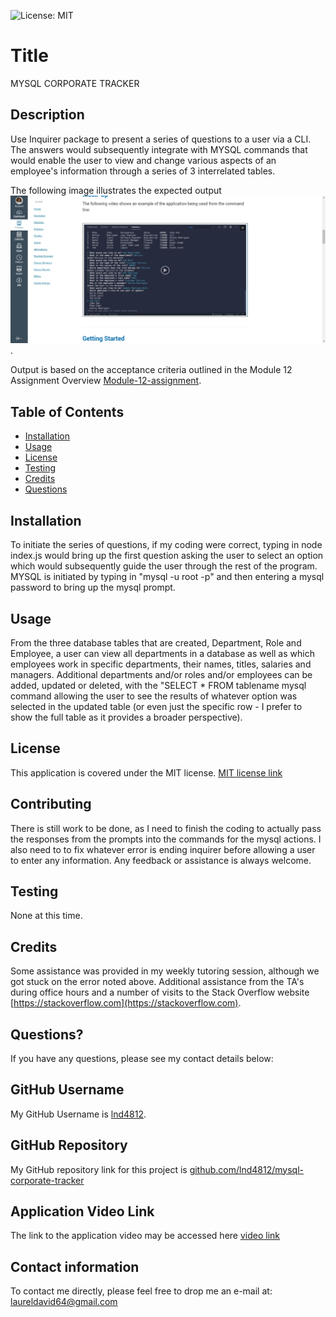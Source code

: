 
![License: MIT](https://img.shields.io/badge/License-MIT-yellow.svg)

# Title

MYSQL CORPORATE TRACKER

## Description

Use Inquirer package to present a series of questions to a user via a CLI.  The answers would subsequently integrate with MYSQL commands that would enable the user to view and change various aspects of an employee's information through a series of 3 interrelated tables.

The following image illustrates the expected output ![expected table display](assets/images/screen-shot-of-expected-output.png).

Output is based on the acceptance criteria outlined in the Module 12 Assignment Overview [Module-12-assignment](https://courses.bootcampspot.com/courses/1181/assignments/23358?module_item_id=464333).

## Table of Contents

* [Installation](#installation)
* [Usage](#usage)
* [License](#license)
* [Testing](#testing)
* [Credits](#credits)
* [Questions](#questions)

## Installation

To initiate the series of questions, if my coding were correct, typing in node index.js would bring up the first question asking the user to select an option which would subsequently guide the user through the rest of the program.  MYSQL is initiated by typing in "mysql -u root -p" and then entering a mysql password to bring up the mysql prompt.

## Usage

From the three database tables that are created, Department, Role and Employee, a user can view all departments in a database as well as which employees work in specific departments, their names, titles, salaries and managers.  Additional departments and/or roles and/or employees can be added, updated or deleted, with the "SELECT * FROM tablename mysql command allowing the user to see the results of whatever option was selected in the updated table (or even just the specific row - I prefer to show the full table as it provides a broader perspective).

## License

This application is covered under the MIT license.  [MIT license link](https://choosealicense.com/licenses/mit/)

## Contributing

There is still work to be done, as I need to finish the coding to actually pass the responses from the prompts into the commands for the mysql actions. I also need to to fix whatever error is ending inquirer before allowing a user to enter any information.   Any feedback or assistance is always welcome.

## Testing

None at this time.

## Credits

Some assistance was provided in my weekly tutoring session, although we got stuck on the error noted above.  Additional assistance from the TA's during office hours and a number of visits to the Stack Overflow website [https://stackoverflow.com](https://stackoverflow.com).

## Questions?

If you have any questions, please see my contact details below:

## GitHub Username

My GitHub Username is [lnd4812](https://github.com/lnd4812).

## GitHub Repository

My GitHub repository link for this project is [github.com/lnd4812/mysql-corporate-tracker](https://github.com/lnd4812/mysql-corporate-tracker)

## Application Video Link

The link to the application video may be accessed here [video link](https://www.vidline.com/share/V00BDH1K5K/f0e7b0be4fd02edee343f8a49d343d2e)

## Contact information

To contact me directly, please feel free to drop me an e-mail at: <a hef="mailto:laureldavid64@gmail.com">laureldavid64@gmail.com</a>